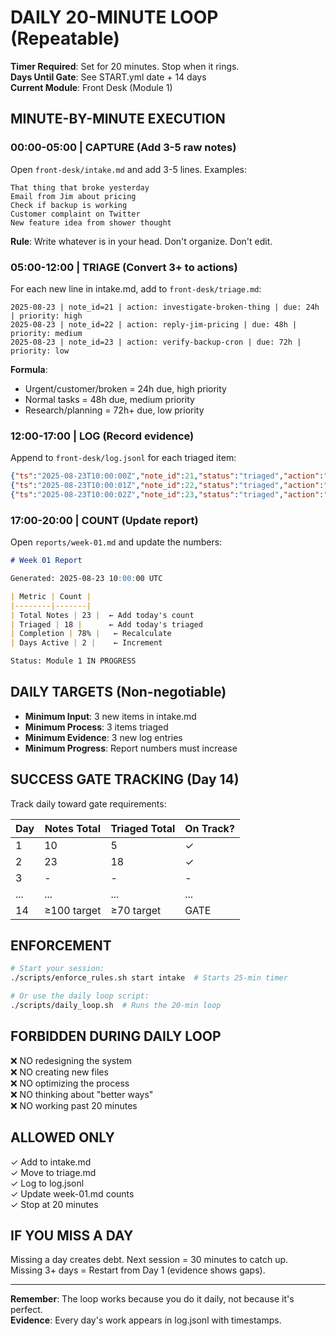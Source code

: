 # DAILY 20-MINUTE LOOP (Repeatable)

**Timer Required**: Set for 20 minutes. Stop when it rings.  
**Days Until Gate**: See START.yml date + 14 days  
**Current Module**: Front Desk (Module 1)

## MINUTE-BY-MINUTE EXECUTION

### 00:00-05:00 | CAPTURE (Add 3-5 raw notes)

Open `front-desk/intake.md` and add 3-5 lines. Examples:

```
That thing that broke yesterday
Email from Jim about pricing  
Check if backup is working
Customer complaint on Twitter
New feature idea from shower thought
```

**Rule**: Write whatever is in your head. Don't organize. Don't edit.

### 05:00-12:00 | TRIAGE (Convert 3+ to actions)

For each new line in intake.md, add to `front-desk/triage.md`:

```
2025-08-23 | note_id=21 | action: investigate-broken-thing | due: 24h | priority: high
2025-08-23 | note_id=22 | action: reply-jim-pricing | due: 48h | priority: medium
2025-08-23 | note_id=23 | action: verify-backup-cron | due: 72h | priority: low
```

**Formula**:
- Urgent/customer/broken = 24h due, high priority
- Normal tasks = 48h due, medium priority  
- Research/planning = 72h+ due, low priority

### 12:00-17:00 | LOG (Record evidence)

Append to `front-desk/log.jsonl` for each triaged item:

```json
{"ts":"2025-08-23T10:00:00Z","note_id":21,"status":"triaged","action":"investigate-broken-thing","priority":"high"}
{"ts":"2025-08-23T10:00:01Z","note_id":22,"status":"triaged","action":"reply-jim-pricing","priority":"medium"}
{"ts":"2025-08-23T10:00:02Z","note_id":23,"status":"triaged","action":"verify-backup-cron","priority":"low"}
```

### 17:00-20:00 | COUNT (Update report)

Open `reports/week-01.md` and update the numbers:

```markdown
# Week 01 Report

Generated: 2025-08-23 10:00:00 UTC

| Metric | Count |
|--------|-------|
| Total Notes | 23 |  ← Add today's count
| Triaged | 18 |      ← Add today's triaged
| Completion | 78% |   ← Recalculate
| Days Active | 2 |    ← Increment

Status: Module 1 IN PROGRESS
```

## DAILY TARGETS (Non-negotiable)

- **Minimum Input**: 3 new items in intake.md
- **Minimum Process**: 3 items triaged
- **Minimum Evidence**: 3 new log entries
- **Minimum Progress**: Report numbers must increase

## SUCCESS GATE TRACKING (Day 14)

Track daily toward gate requirements:

| Day | Notes Total | Triaged Total | On Track? |
|-----|-------------|---------------|-----------|
| 1   | 10          | 5             | ✓         |
| 2   | 23          | 18            | ✓         |
| 3   | -           | -             | -         |
| ... | ...         | ...           | ...       |
| 14  | ≥100 target | ≥70 target    | GATE      |

## ENFORCEMENT

```bash
# Start your session:
./scripts/enforce_rules.sh start intake  # Starts 25-min timer

# Or use the daily loop script:
./scripts/daily_loop.sh  # Runs the 20-min loop
```

## FORBIDDEN DURING DAILY LOOP

❌ NO redesigning the system  
❌ NO creating new files  
❌ NO optimizing the process  
❌ NO thinking about "better ways"  
❌ NO working past 20 minutes  

## ALLOWED ONLY

✓ Add to intake.md  
✓ Move to triage.md  
✓ Log to log.jsonl  
✓ Update week-01.md counts  
✓ Stop at 20 minutes  

## IF YOU MISS A DAY

Missing a day creates debt. Next session = 30 minutes to catch up.  
Missing 3+ days = Restart from Day 1 (evidence shows gaps).

---

**Remember**: The loop works because you do it daily, not because it's perfect.  
**Evidence**: Every day's work appears in log.jsonl with timestamps.
